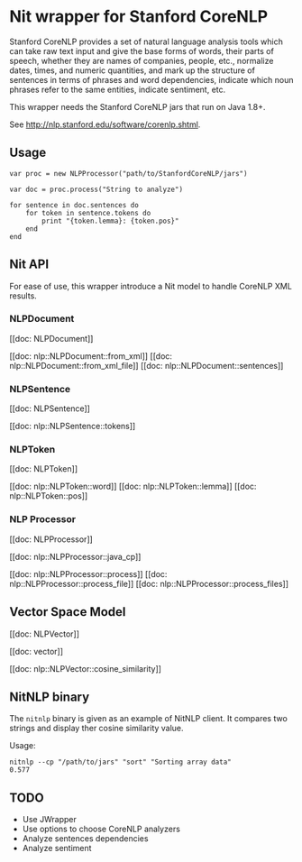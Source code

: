 # Nit wrapper for Stanford CoreNLP

Stanford CoreNLP provides a set of natural language analysis tools which can take
raw text input and give the base forms of words, their parts of speech, whether
they are names of companies, people, etc., normalize dates, times, and numeric
quantities, and mark up the structure of sentences in terms of phrases and word
dependencies, indicate which noun phrases refer to the same entities, indicate
sentiment, etc.

This wrapper needs the Stanford CoreNLP jars that run on Java 1.8+.

See http://nlp.stanford.edu/software/corenlp.shtml.

## Usage

~~~nitish
var proc = new NLPProcessor("path/to/StanfordCoreNLP/jars")

var doc = proc.process("String to analyze")

for sentence in doc.sentences do
	for token in sentence.tokens do
		print "{token.lemma}: {token.pos}"
	end
end
~~~

## Nit API

For ease of use, this wrapper introduce a Nit model to handle CoreNLP XML results.

### NLPDocument

[[doc: NLPDocument]]

[[doc: nlp::NLPDocument::from_xml]]
[[doc: nlp::NLPDocument::from_xml_file]]
[[doc: nlp::NLPDocument::sentences]]

### NLPSentence

[[doc: NLPSentence]]

[[doc: nlp::NLPSentence::tokens]]

### NLPToken

[[doc: NLPToken]]

[[doc: nlp::NLPToken::word]]
[[doc: nlp::NLPToken::lemma]]
[[doc: nlp::NLPToken::pos]]

### NLP Processor

[[doc: NLPProcessor]]

[[doc: nlp::NLPProcessor::java_cp]]

[[doc: nlp::NLPProcessor::process]]
[[doc: nlp::NLPProcessor::process_file]]
[[doc: nlp::NLPProcessor::process_files]]

## Vector Space Model

[[doc: NLPVector]]

[[doc: vector]]

[[doc: nlp::NLPVector::cosine_similarity]]

## NitNLP binary

The `nitnlp` binary is given as an example of NitNLP client.
It compares two strings and display ther cosine similarity value.

Usage:

~~~raw
nitnlp --cp "/path/to/jars" "sort" "Sorting array data"
0.577
~~~

## TODO

* Use JWrapper
* Use options to choose CoreNLP analyzers
* Analyze sentences dependencies
* Analyze sentiment
